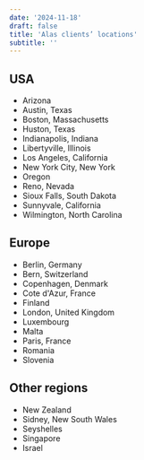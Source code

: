 ```yaml
---
date: '2024-11-18'
draft: false
title: 'Alas clients’ locations'
subtitle: ''
---
```


## USA

* Arizona  
* Austin, Texas  
* Boston, Massachusetts  
* Huston, Texas  
* Indianapolis, Indiana  
* Libertyville, Illinois  
* Los Angeles, California  
* New York City, New York  
* Oregon  
* Reno, Nevada  
* Sioux Falls, South Dakota  
* Sunnyvale, California  
* Wilmington, North Carolina

## Europe

* Berlin, Germany  
* Bern, Switzerland  
* Copenhagen, Denmark  
* Cote d'Azur, France  
* Finland  
* London, United Kingdom  
* Luxembourg  
* Malta  
* Paris, France  
* Romania  
* Slovenia

## Other regions

* New Zealand  
* Sidney, New South Wales  
* Seyshelles  
* Singapore  
* Israel

